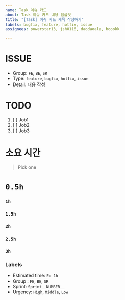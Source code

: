 ```yaml
---
name: Task 이슈 카드
about: Task 이슈 카드 내용 템플릿
title: "[Task] 이슈 카드 제목 작성하기"
labels: bugfix, feature, hotfix, issue
assignees: powerstar13, jsh0116, daodaoala, boookk

---
```


# ISSUE
- Group:  `FE`, `BE`, `SR`
- Type: `feature`, `bugfix`, `hotfix`, `issue`
- Detail: 내용 작성

# TODO
1. [ ] Job1
2. [ ] Job2
3. [ ] Job3

# 소요 시간
> Pick one
# `0.5h`
### `1h`
### `1.5h`
### `2h`
### `2.5h`
### `3h`

### Labels
- Estimated time: `E: 1h`
- Group : `FE`, `BE`, `SR`
- Sprint: `Sprint__NUMBER__`
- Urgency: `High`, `Middle`, `Low`
